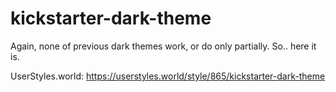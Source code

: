 # kickstarter-dark-theme

Again, none of previous dark themes work, or do only partially. So.. here it is.

UserStyles.world: https://userstyles.world/style/865/kickstarter-dark-theme
